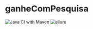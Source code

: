 # ganheComPesquisa

[![Java CI with Maven](https://github.com/JeanHeberth/ganheComPesquisa/actions/workflows/maven.yml/badge.svg)](https://github.com/JeanHeberth/ganheComPesquisa/actions/workflows/maven.yml)
[![allure](https://github.com/JeanHeberth/ganheComPesquisa/actions/workflows/allure.yml/badge.svg)](https://github.com/JeanHeberth/ganheComPesquisa/actions/workflows/allure.yml)
